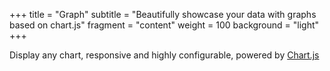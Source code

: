 +++
title = "Graph"
subtitle = "Beautifully showcase your data with graphs based on chart.js"
fragment = "content"
weight = 100
background = "light"
+++

Display any chart, responsive and highly configurable, powered by [Chart.js](http://www.chartjs.org)

